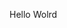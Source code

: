 Hello Wolrd





















































































































































































































































































































































































































































































































































































































































































































































































































































































































































































































































































































































































































































































































































































































































































































































































































































































































































































